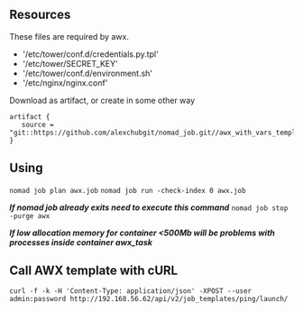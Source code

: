 ## Resources
These files are required by awx. 

* '/etc/tower/conf.d/credentials.py.tpl'
* '/etc/tower/SECRET_KEY'
* '/etc/tower/conf.d/environment.sh'
* '/etc/nginx/nginx.conf'

Download as artifact, or create in some other way

```
artifact {
   source = "git::https://github.com/alexchubgit/nomad_job.git//awx_with_vars_templates"
}
```

## Using

`nomad job plan awx.job`
`nomad job run -check-index 0 awx.job`

***If nomad job already exits need to execute this command***
`nomad job stop -purge awx`

***If low allocation memory for container <500Mb will be problems with processes inside container awx_task***


## Call AWX template with cURL 
`curl -f -k -H 'Content-Type: application/json' -XPOST --user admin:password http://192.168.56.62/api/v2/job_templates/ping/launch/`





